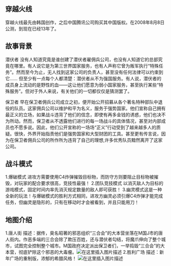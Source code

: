 ﻿## 穿越火线

穿越火线最先由韩国创作，之后中国腾讯公司购买其中国版权。在2008年8月8日公测，到现在已经13年了。

## 故事背景

潜伏者 没有人知道究竟是谁创建了潜伏者雇佣兵公司，也没有人知道它的总部究竟在哪里。有人说它是为第三世界国家服务，也有人声称它曾为叛军执行“特殊任务”。然而至今为止，无人找到这家公司的负责人，甚至没有任何法律可以约束到它…… 但至少有一点每个人都清楚：潜伏者从不为强国服务。有人说，潜伏者的成员身上流动的是野性的血——这让他们愿意为弱小国家服务，甚至执行某些“特殊服务”。但对于外人来说，有关他们的一切都仅仅是猜测罢了。

保卫者 早在保卫者佣兵公司成立之初，便开始公开招募从各个著名特种部队中退役的队员。这家佣兵公司以维护和平为名义，服务于强势国家。他们宣称自己拥有最正义的立场，如果战斗违背了他们的信念，即使有再多金钱的诱惑，他们也决不为所动。然而，保卫者从不透露他们进行的每一场战斗的具体情况，甚至对内部成员也不愿多说。因此，他们公开宣称的一场场“正义”行动受到了越来越多人的质疑。很快，外界开始指责他们是强势国家和大型财团的工具。甚至更有传言说，因为在保卫者佣兵公司的所作所为违背了自己的理想,许多优秀队员黯然离开了这家公司。

## 战斗模式

1.爆破模式 进攻方需要使用C4炸弹摧毁目标物，而防守方则要阻止目标物被摧毁，对玩家的配合要求很高，竞技性最强！
 2.团队竞技模式 以消灭敌人为目标的游戏模式，固定时间内率先消灭规定数量的敌人即可获胜！ 3.幽灵模式这是一种全新的玩法！与爆破模式的胜利方式相同，进攻方幽灵必须引爆C4炸弹才能完成任务，但幽灵是隐形的，只有在移动时才会被看到，并且只能用刀！

## 地图介绍

1.唐人街 描述：据传，臭名昭著的邪恶组织“三合会”的大本营坐落在M国J市的唐人街内。作恶多端的三合会除了欺压百姓，还与潜伏者勾结，将魔爪伸向了整个城市，试图完全控制整个城市。M国政府决定派出保卫者们，一举捣毁“三合会”的大本营，彻底铲除这个邪恶的大毒瘤。![在这里插入图片描述](https://img-blog.csdnimg.cn/de8960b8e7344ecdb4c4f62469610891.webp#pic_center)
2.胜利广场 描述：新年广场的重制版，浓郁的希腊风格！
![在这里插入图片描述](https://img-blog.csdnimg.cn/b3a5f0bac320427aac7f4e5368b9722d.webp#pic_center)



